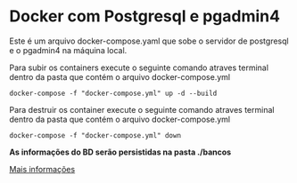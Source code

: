 # Docker com Postgresql e pgadmin4

Este é um arquivo docker-compose.yaml que sobe o servidor de postgresql e o pgadmin4 na máquina local. 

Para subir os containers execute o seguinte comando atraves terminal dentro da pasta que contém o arquivo docker-compose.yml

```docker-compose -f "docker-compose.yml" up -d --build```

Para destruir os container execute o seguinte comando atraves terminal dentro da pasta que contém o arquivo docker-compose.yml

```docker-compose -f "docker-compose.yml" down```


**As informações do BD serão persistidas na pasta ./bancos**

[Mais informações](https://imasters.com.br/banco-de-dados/postgresql-docker-executando-uma-instancia-e-o-pgadmin-4-partir-de-containers)
